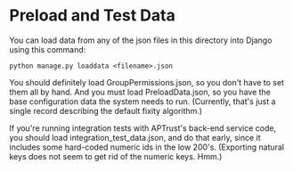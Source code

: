 # Preload and Test Data

You can load data from any of the json files in this directory into
Django using this command:

```
python manage.py loaddata <filename>.json
```

You should definitely load GroupPermissions.json, so you don't have to
set them all by hand. And you must load PreloadData.json, so you have
the base configuration data the system needs to run. (Currently,
that's just a single record describing the default fixity algorithm.)

If you're running integration tests with APTrust's back-end service
code, you should load integration_test_data.json, and do that early,
since it includes some hard-coded numeric ids in the low
200's. (Exporting natural keys does not seem to get rid of the numeric
keys. Hmm.)
